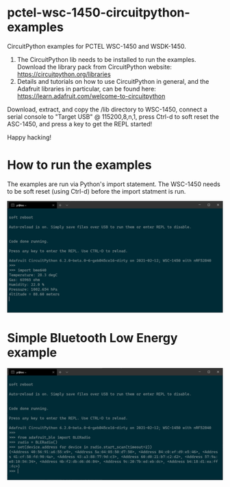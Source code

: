 # pctel-wsc-1450-circuitpython-examples

CircuitPython examples for PCTEL WSC-1450 and WSDK-1450.

1. The CircuitPython lib needs to be installed to run the examples. Download the library pack from CircuitPython website: https://circuitpython.org/libraries
2. Details and tutorials on how to use CircuitPython in general, and the Adafruit libraries in particular, can be found here: https://learn.adafruit.com/welcome-to-circuitpython

Download, extract, and copy the /lib directory to WSC-1450, connect a serial console to "Target USB" @ 115200,8,n,1, press Ctrl-d to soft reset the ASC-1450, and press a key to get the REPL started!

Happy hacking!



# How to run the examples

The examples are run via Python's import statement. The WSC-1450 needs to be soft reset (using Ctrl-d) before the import statment is run.

![How to run an example](https://github.com/henriclinden/pctel-wsc-1450-circuitpython-examples/blob/main/doc/bme640.png)

# Simple Bluetooth Low Energy example

![Simple BLE scan example](https://github.com/henriclinden/pctel-wsc-1450-circuitpython-examples/blob/main/doc/ble_scan.png)
